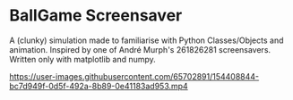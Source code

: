 # BallGame Screensaver

A (clunky) simulation made to familiarise with Python Classes/Objects and animation. Inspired by one of André Murph's 261826281 screensavers. Written only with matplotlib and numpy.

https://user-images.githubusercontent.com/65702891/154408844-bc7d949f-0d5f-492a-8b89-0e41183ad953.mp4

